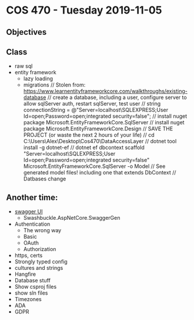 # COS 470 - Tuesday 2019-11-05
## Objectives

## Class
* raw sql
* entity framework
  * lazy loading
  * migrations
	// Stolen from: https://www.learnentityframeworkcore.com/walkthroughs/existing-database
	// create a database, including a user, configure server to allow sqlServer auth, restart sqlServer, test user
	// string connectionString = @"Server=localhost\SQLEXPRESS;User Id=open;Password=open;integrated security=false";
	// install nuget package Microsoft.EntityFrameworkCore.SqlServer
	// install nuget package Microsoft.EntityFrameworkCore.Design
	// SAVE THE PROJECT (or waste the next 2 hours of your life)
	// cd C:\Users\Alex\Desktop\Cos470\DataAccessLayer
	// dotnet tool install -g dotnet-ef
	// dotnet ef dbcontext scaffold "Server=localhost\SQLEXPRESS;User Id=open;Password=open;integrated security=false" Microsoft.EntityFrameworkCore.SqlServer -o Model
	// See generated model files! including one that extends DbContext
	// Datbases change

## Another time:
* [swagger UI](https://github.com/swagger-api/swagger-ui)
  * Swashbuckle.AspNetCore.SwaggerGen
* Authentication
  * The wrong way
  * Basic
  * OAuth
  * Authorization
* https, certs
* Strongly typed config
* cultures and strings
* Hangfire
* Database stuff
* Show csproj files
* show sln files
* Timezones
* ADA
* GDPR